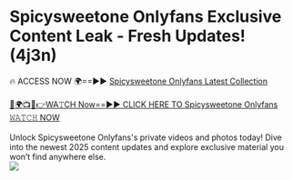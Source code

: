 # Spicysweetone Onlyfans Exclusive Content Leak - Fresh Updates! (4j3n)

🔥 ACCESS NOW 🌍==►► <a href="https://tinyurl.com/kvy9nzfs" rel="nofollow">Spicysweetone Onlyfans Latest Collection</a>
<br><br>
[🔴🌍📺📱👉WA𝚃CH Now==►► CLICK HERE TO Spicysweetone Onlyfans 𝚆𝙰𝚃𝙲𝙷 NOW](https://tinyurl.com/kvy9nzfs)
<br><br>
Unlock Spicysweetone Onlyfans's private videos and photos today! Dive into the newest 2025 content updates and explore exclusive material you won’t find anywhere else.
<br>
<a href="https://tinyurl.com/kvy9nzfs" rel="nofollow" data-target="animated-image.originalLink"><img src="https://camo.githubusercontent.com/8a4f000d20f83aca3bf7ec5f350d767afa0574a8a352519fd8cfa583a6f93a33/68747470733a2f2f692e696d6775722e636f6d2f644a486b345a712e676966" data-canonical-src="https://i.imgur.com/dJHk4Zq.gif" style="max-width: 100%; display: inline-block;" data-target="animated-image.originalImage"></a>
<br>
